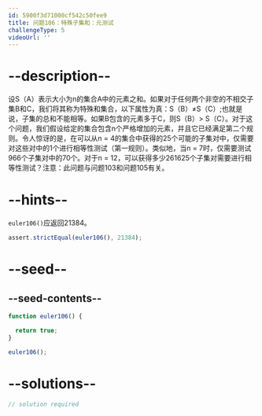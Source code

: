 ```yaml
---
id: 5900f3d71000cf542c50fee9
title: 问题106：特殊子集和：元测试
challengeType: 5
videoUrl: ''
---
```


# --description--

设S（A）表示大小为n的集合A中的元素之和。如果对于任何两个非空的不相交子集B和C，我们将其称为特殊和集合，以下属性为真：S（B）≠S（C）;也就是说，子集的总和不能相等。如果B包含的元素多于C，则S（B）> S（C）。对于这个问题，我们假设给定的集合包含n个严格增加的元素，并且它已经满足第二个规则。令人惊讶的是，在可以从n = 4的集合中获得的25个可能的子集对中，仅需要对这些对中的1个进行相等性测试（第一规则）。类似地，当n = 7时，仅需要测试966个子集对中的70个。对于n = 12，可以获得多少261625个子集对需要进行相等性测试？注意：此问题与问题103和问题105有关。

# --hints--

`euler106()`应返回21384。

```js
assert.strictEqual(euler106(), 21384);
```

# --seed--

## --seed-contents--

```js
function euler106() {

  return true;
}

euler106();
```

# --solutions--

```js
// solution required
```
